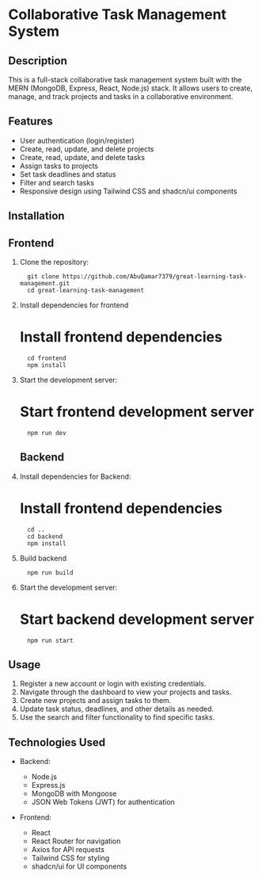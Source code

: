 # Collaborative Task Management System

## Description

This is a full-stack collaborative task management system built with the MERN (MongoDB, Express, React, Node.js) stack. It allows users to create, manage, and track projects and tasks in a collaborative environment.

## Features

- User authentication (login/register)
- Create, read, update, and delete projects
- Create, read, update, and delete tasks
- Assign tasks to projects
- Set task deadlines and status
- Filter and search tasks
- Responsive design using Tailwind CSS and shadcn/ui components

## Installation

## Frontend

1. Clone the repository:
   
         git clone https://github.com/AbuQamar7379/great-learning-task-management.git
         cd great-learning-task-management

2. Install dependencies for frontend

   # Install frontend dependencies

         cd frontend
         npm install

3. Start the development server:

   # Start frontend development server

         npm run dev

   ## Backend

4. Install dependencies for Backend:

   # Install frontend dependencies

         cd ..
         cd backend
         npm install

5. Build backend

         npm run build

6. Start the development server:

   # Start backend development server

         npm run start

## Usage

1. Register a new account or login with existing credentials.
2. Navigate through the dashboard to view your projects and tasks.
3. Create new projects and assign tasks to them.
4. Update task status, deadlines, and other details as needed.
5. Use the search and filter functionality to find specific tasks.

## Technologies Used

- Backend:

  - Node.js
  - Express.js
  - MongoDB with Mongoose
  - JSON Web Tokens (JWT) for authentication

- Frontend:
  - React
  - React Router for navigation
  - Axios for API requests
  - Tailwind CSS for styling
  - shadcn/ui for UI components
